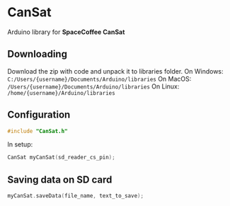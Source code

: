 # CanSat
 Arduino library for **SpaceCoffee CanSat**

## Downloading
Download the zip with code and unpack it to libraries folder. 
On Windows: `C:/Users/{username}/Documents/Arduino/libraries`
On MacOS: `/Users/{username}/Documents/Arduino/libraries`
On Linux: `/home/{username}/Arduino/libraries`

## Configuration
```cpp
#include "CanSat.h"
```

In setup:
```cpp
CanSat myCanSat(sd_reader_cs_pin);
```

## Saving data on SD card
```cpp
myCanSat.saveData(file_name, text_to_save);
```
